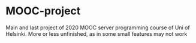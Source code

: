 # MOOC-project
Main and last project of 2020 MOOC server programming course of Uni of Helsinki. More or less unfinished, as in some small features may not work
